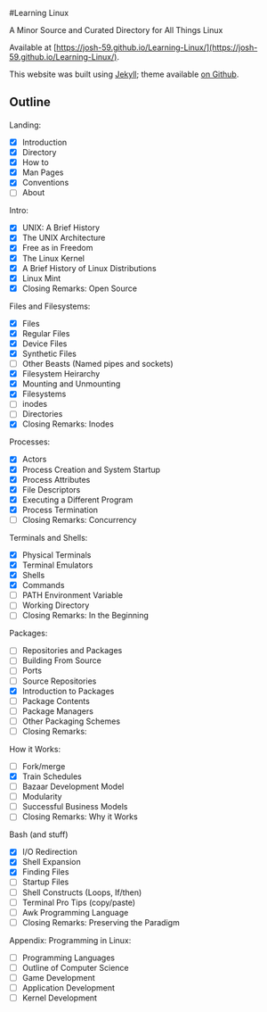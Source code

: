 #Learning Linux

A Minor Source and Curated Directory for All Things Linux

Available at [https://josh-59.github.io/Learning-Linux/](https://josh-59.github.io/Learning-Linux/).

This website was built using [Jekyll](https://jekyllrb.com/); theme
available [on Github](https://github.com/josh-59/Book-Like).

## Outline
#### 

Landing:
- [X] Introduction 
- [X] Directory
- [X] How to
- [X] Man Pages
- [X] Conventions
- [ ] About

Intro:
- [X] UNIX: A Brief History
- [X] The UNIX Architecture
- [X] Free as in Freedom
- [X] The Linux Kernel
- [X] A Brief History of Linux Distributions
- [X] Linux Mint
- [X] Closing Remarks: Open Source

Files and Filesystems:
- [x] Files
- [x] Regular Files
- [x] Device Files
- [x] Synthetic Files
- [ ] Other Beasts (Named pipes and sockets)
- [x] Filesystem Heirarchy
- [x] Mounting and Unmounting
- [x] Filesystems
- [ ] inodes
- [ ] Directories
- [x] Closing Remarks: Inodes

Processes:
- [x] Actors
- [x] Process Creation and System Startup
- [x] Process Attributes
- [X] File Descriptors
- [X] Executing a Different Program
- [X] Process Termination
- [ ] Closing Remarks: Concurrency

Terminals and Shells:
- [x] Physical Terminals
- [x] Terminal Emulators
- [x] Shells
- [x] Commands
- [ ] PATH Environment Variable
- [ ] Working Directory
- [ ] Closing Remarks: In the Beginning

Packages:
- [ ] Repositories and Packages
- [ ] Building From Source
- [ ] Ports
- [ ] Source Repositories
- [X] Introduction to Packages
- [ ] Package Contents
- [ ] Package Managers
- [ ] Other Packaging Schemes
- [ ] Closing Remarks:

How it Works:
- [ ] Fork/merge
- [X] Train Schedules
- [ ] Bazaar Development Model
- [ ] Modularity
- [ ] Successful Business Models
- [ ] Closing Remarks: Why it Works

Bash (and stuff)
- [x] I/O Redirection
- [x] Shell Expansion
- [X] Finding Files 
- [ ] Startup Files
- [ ] Shell Constructs (Loops, If/then)
- [ ] Terminal Pro Tips (copy/paste)
- [ ] Awk Programming Language
- [ ] Closing Remarks: Preserving the Paradigm

Appendix: Programming in Linux:
- [ ] Programming Languages
- [ ] Outline of Computer Science
- [ ] Game Development
- [ ] Application Development
- [ ] Kernel Development
